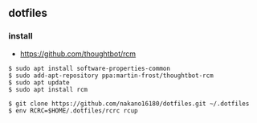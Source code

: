 ## dotfiles

### install

- https://github.com/thoughtbot/rcm

```
$ sudo apt install software-properties-common
$ sudo add-apt-repository ppa:martin-frost/thoughtbot-rcm
$ sudo apt update
$ sudo apt install rcm
```

```
$ git clone https://github.com/nakano16180/dotfiles.git ~/.dotfiles
$ env RCRC=$HOME/.dotfiles/rcrc rcup 
```
